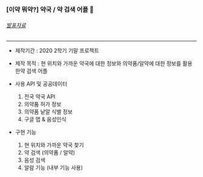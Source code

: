 ### [이약 뭐약?]   약국 / 약 검색 어플 :pill:
###### [발표자료](https://drive.google.com/file/d/1CADEcRre4yGjFr773U7AVqZr89UP1ZzG/view?usp=sharing)
--------
- 제작기간 : 2020 2학기 기말 프로젝트
- 제작 목적 : 현 위치와 가까운 약국에 대한 정보와 의약품/알약에 대한 정보를 활용한약 검색 어플
- 사용 API 및 공공데이터
    1. 전국 약국 API
    2. 의약품 허가 정보 
    3. 의약품 낱알 식별 정보
     4. 구글 맵 & 음성인식 

 - 구현 기능
    1. 현 위치와 가까운 약국 찾기
    2. 약 검색 (의약품 / 알약)
    3. 음성 검색
    4. 알람 기능 (내부 기능 사용)


